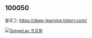 ## 100050

블로그: https://deep-learning.tistory.com/

[![Solved.ac
프로필](http://mazassumnida.wtf/api/mini/generate_badge?boj={100050})](https://solved.ac/{100050})
